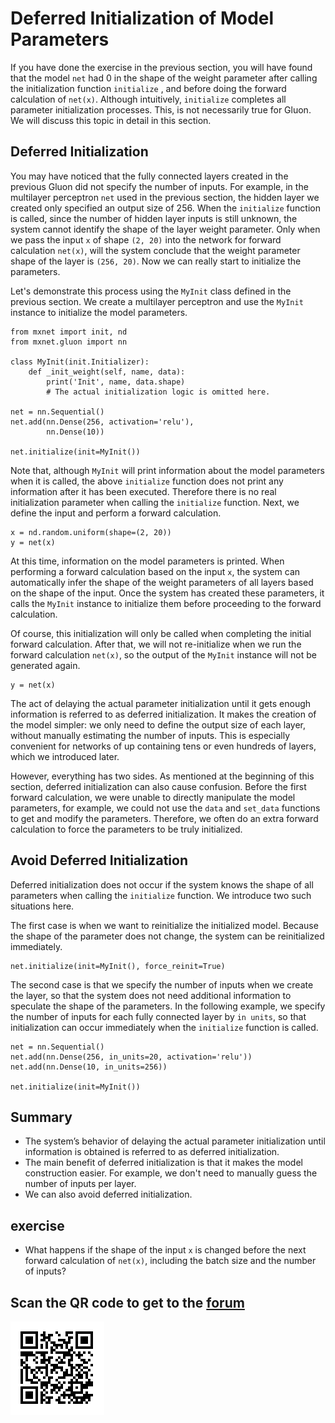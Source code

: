# Deferred Initialization of Model Parameters



If you have done the exercise in the previous section, you will have found that the model `net` had 0 in the shape of the weight parameter after calling the initialization function `initialize` , and before doing the forward calculation of `net(x)`. Although intuitively, `initialize` completes all parameter initialization processes. This, is not necessarily true for Gluon. We will discuss this topic in detail in this section.


## Deferred Initialization

You may have noticed that the fully connected layers created in the previous Gluon did not specify the number of inputs. For example, in the multilayer perceptron `net` used in the previous section, the hidden layer we created only specified an output size of 256. When the `initialize` function is called, since the number of hidden layer inputs is still unknown, the system cannot identify the shape of the layer weight parameter. Only when we pass the input `x` of shape `(2, 20)` into the network for forward calculation `net(x)`, will the system conclude that the weight parameter shape of the layer is `(256, 20)`. Now we can really start to initialize the parameters.

Let's demonstrate this process using the `MyInit` class defined in the previous section. We create a multilayer perceptron and use the `MyInit` instance to initialize the model parameters.

```{.python .input  n=22}
from mxnet import init, nd
from mxnet.gluon import nn
 
class MyInit(init.Initializer):
    def _init_weight(self, name, data):
        print('Init', name, data.shape)
        # The actual initialization logic is omitted here.

net = nn.Sequential()
net.add(nn.Dense(256, activation='relu'),
        nn.Dense(10))

net.initialize(init=MyInit())
```

Note that, although `MyInit` will print information about the model parameters when it is called, the above `initialize` function does not print any information after it has been executed.  Therefore there is no real initialization parameter when calling the `initialize` function. Next, we define the input and perform a forward calculation.

```{.python .input  n=25}
x = nd.random.uniform(shape=(2, 20))
y = net(x)
```

At this time, information on the model parameters is printed. When performing a forward calculation based on the input `x`, the system can automatically infer the shape of the weight parameters of all layers based on the shape of the input. Once the system has created these parameters, it calls the `MyInit` instance to initialize them before proceeding to the forward calculation.

Of course, this initialization will only be called when completing the initial forward calculation. After that, we will not re-initialize when we run the forward calculation `net(x)`, so the output of the `MyInit` instance will not be generated again.

```{.python .input}
y = net(x)
```

The act of delaying the actual parameter initialization until it gets enough information is referred to as deferred initialization. It makes the creation of the model simpler: we only need to define the output size of each layer, without manually estimating the number of inputs. This is especially convenient for networks of up containing tens or even hundreds of layers, which we introduced later.

However, everything has two sides. As mentioned at the beginning of this section, deferred initialization can also cause confusion. Before the first forward calculation, we were unable to directly manipulate the model parameters, for example, we could not use the `data` and `set_data` functions to get and modify the parameters. Therefore, we often do an extra forward calculation to force the parameters to be truly initialized.

## Avoid Deferred Initialization

Deferred initialization does not occur if the system knows the shape of all parameters when calling the `initialize` function. We introduce two such situations here.

The first case is when we want to reinitialize the initialized model. Because the shape of the parameter does not change, the system can be reinitialized immediately.

```{.python .input}
net.initialize(init=MyInit(), force_reinit=True)
```

The second case is that we specify the number of inputs when we create the layer, so that the system does not need additional information to speculate the shape of the parameters. In the following example, we specify the number of inputs for each fully connected layer by `in units`, so that initialization can occur immediately when the `initialize` function is called.

```{.python .input}
net = nn.Sequential()
net.add(nn.Dense(256, in_units=20, activation='relu'))
net.add(nn.Dense(10, in_units=256))

net.initialize(init=MyInit())
```

## Summary

* The system’s behavior of delaying the actual parameter initialization until information is obtained is referred to as deferred initialization.
* The main benefit of deferred initialization is that it makes the model construction easier. For example, we don't need to manually guess the number of inputs per layer.
* We can also avoid deferred initialization.


## exercise

* What happens if the shape of the input `x` is changed before the next forward calculation of `net(x)`, including the batch size and the number of inputs?

## Scan the QR code to get to the [forum](https://discuss.gluon.ai/t/topic/6320)

![](../img/qr_deferred-init.svg)
